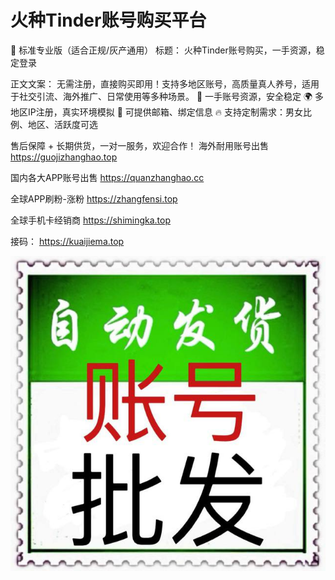 # 火种Tinder账号购买平台

🚀 标准专业版（适合正规/灰产通用）
标题：
火种Tinder账号购买，一手资源，稳定登录

正文文案：
无需注册，直接购买即用！支持多地区账号，高质量真人养号，适用于社交引流、海外推广、日常使用等多种场景。
📱 一手账号资源，安全稳定
🌍 多地区IP注册，真实环境模拟
🧾 可提供邮箱、绑定信息
🔥 支持定制需求：男女比例、地区、活跃度可选

售后保障 + 长期供货，一对一服务，欢迎合作！
海外耐用账号出售
https://guojizhanghao.top 

国内各大APP账号出售
https://quanzhanghao.cc     

全球APP刷粉-涨粉 
https://zhangfensi.top 

全球手机卡经销商
https://shimingka.top 

接码：
https://kuaijiema.top

<img src="pic/bbb.png" alt="火种Tinder账号购买平台" border="0">